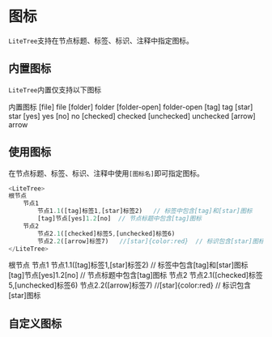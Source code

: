 # 图标

`LiteTree`支持在节点标题、标签、标识、注释中指定图标。

## 内置图标

`LiteTree`内置仅支持以下图标

<LiteTree>
内置图标
    [file] file
    [folder] folder
    [folder-open] folder-open
    [tag] tag
    [star] star
    [yes] yes
    [no] no
    [checked] checked
    [unchecked] unchecked
    [arrow] arrow
</LiteTree>

## 使用图标

在节点标题、标签、标识、注释中使用`[图标名]`即可指定图标。

```ts
<LiteTree>
根节点
    节点1
        节点1.1([tag]标签1,[star]标签2)   // 标签中包含[tag]和[star]图标
        [tag]节点[yes]1.2[no]  // 节点标题中包含[tag]图标
    节点2
        节点2.1([checked]标签5,[unchecked]标签6)
        节点2.2([arrow]标签7)   //[star]{color:red}  // 标识包含[star]图标
</LiteTree>
```
<LiteTree>
根节点
    节点1
        节点1.1([tag]标签1,[star]标签2)   // 标签中包含[tag]和[star]图标
        [tag]节点[yes]1.2[no]  // 节点标题中包含[tag]图标
    节点2
        节点2.1([checked]标签5,[unchecked]标签6)
        节点2.2([arrow]标签7)   //[star]{color:red}  // 标识包含[star]图标
</LiteTree>  


## 自定义图标


